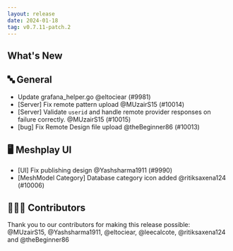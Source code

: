 ```yaml
---
layout: release
date: 2024-01-18
tag: v0.7.11-patch.2
---
```


## What's New
## 🔤 General
- Update grafana_helper.go @eltociear (#9981)
- [Server] Fix remote pattern upload @MUzairS15 (#10014)
- [Server] Validate `userid` and handle remote provider responses on failure correctly. @MUzairS15 (#10015)
- [bug] Fix Remote Design file upload @theBeginner86 (#10013)

## 🖥 Meshplay UI

- [UI] Fix publishing design @Yashsharma1911 (#9990)
- [MeshModel Category] Database category icon added  @ritiksaxena124 (#10006)

## 👨🏽‍💻 Contributors

Thank you to our contributors for making this release possible:
@MUzairS15, @Yashsharma1911, @eltociear, @leecalcote, @ritiksaxena124 and @theBeginner86
